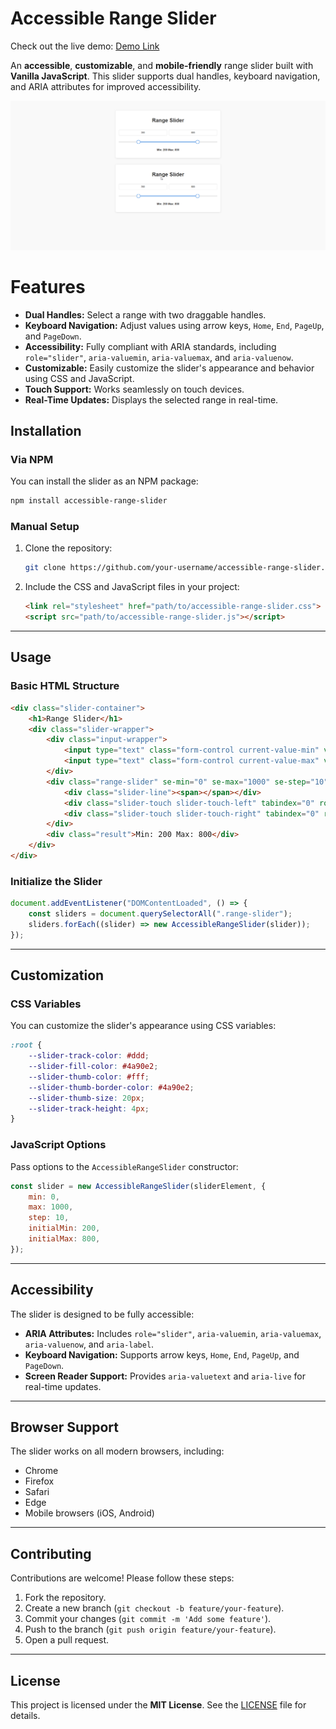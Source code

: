 # Accessible Range Slider

Check out the live demo: [Demo Link](https://codepen.io/modimayur/full/jEOYdyX) <!-- Replace with an actual link -->

An **accessible**, **customizable**, and **mobile-friendly** range slider built with **Vanilla JavaScript**. This slider supports dual handles, keyboard navigation, and ARIA attributes for improved accessibility.

![Range Slider Demo](https://github.com/modimayur/range-slider-js/blob/main/screenshot/range-slider-js-screenshot.png) <!-- Replace with an actual screenshot or GIF -->


# Features
- **Dual Handles:** Select a range with two draggable handles.
- **Keyboard Navigation:** Adjust values using arrow keys, `Home`, `End`, `PageUp`, and `PageDown`.
- **Accessibility:** Fully compliant with ARIA standards, including `role="slider"`, `aria-valuemin`, `aria-valuemax`, and `aria-valuenow`.
- **Customizable:** Easily customize the slider's appearance and behavior using CSS and JavaScript.
- **Touch Support:** Works seamlessly on touch devices.
- **Real-Time Updates:** Displays the selected range in real-time.


## Installation

### Via NPM
You can install the slider as an NPM package:
```bash
npm install accessible-range-slider
```

### Manual Setup
1. Clone the repository:
   ```bash
   git clone https://github.com/your-username/accessible-range-slider.git
   ```
2. Include the CSS and JavaScript files in your project:
   ```html
   <link rel="stylesheet" href="path/to/accessible-range-slider.css">
   <script src="path/to/accessible-range-slider.js"></script>
   ```

---

## Usage

### Basic HTML Structure
```html
<div class="slider-container">
    <h1>Range Slider</h1>
    <div class="slider-wrapper">
        <div class="input-wrapper">
            <input type="text" class="form-control current-value-min" value="200" />
            <input type="text" class="form-control current-value-max" value="800" />
        </div>
        <div class="range-slider" se-min="0" se-max="1000" se-step="10" aria-label="Price range">
            <div class="slider-line"><span></span></div>
            <div class="slider-touch slider-touch-left" tabindex="0" role="slider" aria-valuemin="0" aria-valuemax="1000" aria-valuenow="200" aria-label="Minimum value"></div>
            <div class="slider-touch slider-touch-right" tabindex="0" role="slider" aria-valuemin="0" aria-valuemax="1000" aria-valuenow="800" aria-label="Maximum value"></div>
        </div>
        <div class="result">Min: 200 Max: 800</div>
    </div>
</div>
```

### Initialize the Slider
```javascript
document.addEventListener("DOMContentLoaded", () => {
    const sliders = document.querySelectorAll(".range-slider");
    sliders.forEach((slider) => new AccessibleRangeSlider(slider));
});
```

---

## Customization

### CSS Variables
You can customize the slider's appearance using CSS variables:
```css
:root {
    --slider-track-color: #ddd;
    --slider-fill-color: #4a90e2;
    --slider-thumb-color: #fff;
    --slider-thumb-border-color: #4a90e2;
    --slider-thumb-size: 20px;
    --slider-track-height: 4px;
}
```

### JavaScript Options
Pass options to the `AccessibleRangeSlider` constructor:
```javascript
const slider = new AccessibleRangeSlider(sliderElement, {
    min: 0,
    max: 1000,
    step: 10,
    initialMin: 200,
    initialMax: 800,
});
```

---

## Accessibility

The slider is designed to be fully accessible:
- **ARIA Attributes:** Includes `role="slider"`, `aria-valuemin`, `aria-valuemax`, `aria-valuenow`, and `aria-label`.
- **Keyboard Navigation:** Supports arrow keys, `Home`, `End`, `PageUp`, and `PageDown`.
- **Screen Reader Support:** Provides `aria-valuetext` and `aria-live` for real-time updates.

---

## Browser Support

The slider works on all modern browsers, including:
- Chrome
- Firefox
- Safari
- Edge
- Mobile browsers (iOS, Android)

---

## Contributing

Contributions are welcome! Please follow these steps:
1. Fork the repository.
2. Create a new branch (`git checkout -b feature/your-feature`).
3. Commit your changes (`git commit -m 'Add some feature'`).
4. Push to the branch (`git push origin feature/your-feature`).
5. Open a pull request.

---

## License

This project is licensed under the **MIT License**. See the [LICENSE](LICENSE) file for details.
